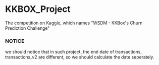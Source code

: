 # KKBOX_Project
The competition on Kaggle, which names "WSDM - KKBox's Churn Prediction Challenge"
### NOTICE
we should notice that in such project, the end date of transactions, transactions_v2 are different, so we should calculate the date seperately.
